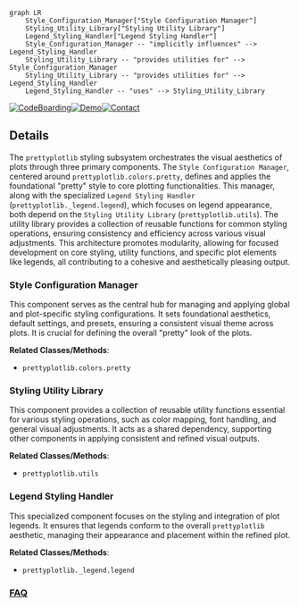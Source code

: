 ```mermaid
graph LR
    Style_Configuration_Manager["Style Configuration Manager"]
    Styling_Utility_Library["Styling Utility Library"]
    Legend_Styling_Handler["Legend Styling Handler"]
    Style_Configuration_Manager -- "implicitly influences" --> Legend_Styling_Handler
    Styling_Utility_Library -- "provides utilities for" --> Style_Configuration_Manager
    Styling_Utility_Library -- "provides utilities for" --> Legend_Styling_Handler
    Legend_Styling_Handler -- "uses" --> Styling_Utility_Library
```

[![CodeBoarding](https://img.shields.io/badge/Generated%20by-CodeBoarding-9cf?style=flat-square)](https://github.com/CodeBoarding/GeneratedOnBoardings)[![Demo](https://img.shields.io/badge/Try%20our-Demo-blue?style=flat-square)](https://www.codeboarding.org/demo)[![Contact](https://img.shields.io/badge/Contact%20us%20-%20contact@codeboarding.org-lightgrey?style=flat-square)](mailto:contact@codeboarding.org)

## Details

The `prettyplotlib` styling subsystem orchestrates the visual aesthetics of plots through three primary components. The `Style Configuration Manager`, centered around `prettyplotlib.colors.pretty`, defines and applies the foundational "pretty" style to core plotting functionalities. This manager, along with the specialized `Legend Styling Handler` (`prettyplotlib._legend.legend`), which focuses on legend appearance, both depend on the `Styling Utility Library` (`prettyplotlib.utils`). The utility library provides a collection of reusable functions for common styling operations, ensuring consistency and efficiency across various visual adjustments. This architecture promotes modularity, allowing for focused development on core styling, utility functions, and specific plot elements like legends, all contributing to a cohesive and aesthetically pleasing output.

### Style Configuration Manager
This component serves as the central hub for managing and applying global and plot-specific styling configurations. It sets foundational aesthetics, default settings, and presets, ensuring a consistent visual theme across plots. It is crucial for defining the overall "pretty" look of the plots.


**Related Classes/Methods**:

- `prettyplotlib.colors.pretty`


### Styling Utility Library
This component provides a collection of reusable utility functions essential for various styling operations, such as color mapping, font handling, and general visual adjustments. It acts as a shared dependency, supporting other components in applying consistent and refined visual outputs.


**Related Classes/Methods**:

- `prettyplotlib.utils`


### Legend Styling Handler
This specialized component focuses on the styling and integration of plot legends. It ensures that legends conform to the overall `prettyplotlib` aesthetic, managing their appearance and placement within the refined plot.


**Related Classes/Methods**:

- `prettyplotlib._legend.legend`




### [FAQ](https://github.com/CodeBoarding/GeneratedOnBoardings/tree/main?tab=readme-ov-file#faq)
